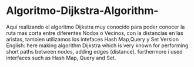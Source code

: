 # Algoritmo-Dijkstra-Algorithm-
Aquí realizando el algoritmo Dijkstra muy conocido para poder conocer la ruta mas corta entre diferentes Nodos o Vecinos, con la distancias en las aristas, tambien utilizamos los intefaces Hash Map,Query y Set
Version English:
here making algorithm Dijkstra which is very known for performing short paths between nodes, adding edges (distance), furthermore i used interfaces such as Hash Map, Query and Set. 
